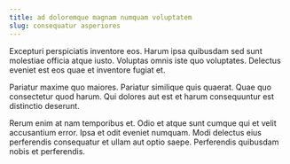 ```yaml
---
title: ad doloremque magnam numquam voluptatem
slug: consequatur asperiores
---
```


Excepturi perspiciatis inventore eos. Harum ipsa quibusdam sed sunt molestiae officia atque iusto. Voluptas omnis iste quo voluptates. Delectus eveniet est eos quae et inventore fugiat et.

Pariatur maxime quo maiores. Pariatur similique quis quaerat. Quae quo consectetur quod harum. Qui dolores aut est et harum consequuntur est distinctio deserunt.

Rerum enim at nam temporibus et. Odio et atque sunt cumque qui et velit accusantium error. Ipsa et odit eveniet numquam. Modi delectus eius perferendis consequatur et ullam aut optio saepe. Perferendis quibusdam nobis et perferendis.
